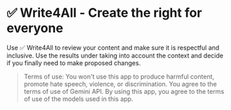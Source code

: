 # ✅ Write4All - Create the right for everyone

Use ✅ Write4All to review your content and make sure it is respectful and inclusive. Use the results under taking into account the context and decide if you finally need to make proposed changes.

> Terms of use: You won't use this app to produce harmful content, promote hate speech, violence, or discrimination. You agree to the terms of use of Gemini API. By using this app, you agree to the terms of use of the models used in this app.